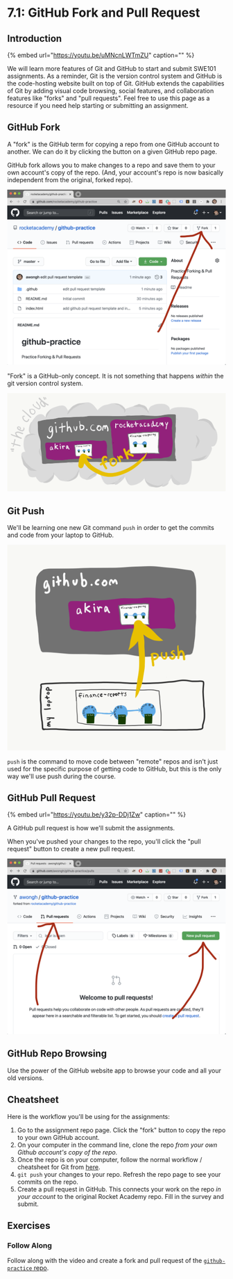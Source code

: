# 7.1: GitHub Fork and Pull Request

## Introduction

{% embed url="https://youtu.be/uMNcnLWTmZU" caption="" %}

We will learn more features of Git and GitHub to start and submit SWE101 assignments. As a reminder, Git is the version control system and GitHub is the code-hosting website built on top of Git. GitHub extends the capabilities of Git by adding visual code browsing, social features, and collaboration features like "forks" and "pull requests". Feel free to use this page as a resource if you need help starting or submitting an assignment.

## GitHub Fork

A "fork" is the GitHub term for copying a repo from one GitHub account to another. We can do it by clicking the button on a given GitHub repo page.

GitHub fork allows you to make changes to a repo and save them to your own account's copy of the repo. \(And, your account's repo is now basically independent from the original, forked repo\).

![How to find the fork button on a repo page.](../.gitbook/assets/screen-shot-2020-08-19-at-10.23.10-pm%20%281%29%20%281%29.png)

"Fork" is a GitHub-only concept. It is not something that happens _within_ the git version control system.

![A &quot;fork&quot; is when you copy a repo from another account to your own inside of GitHub.](../.gitbook/assets/github-fork.png)

## Git Push

We'll be learning one new Git command `push` in order to get the commits and code from your laptop to GitHub.

![](../.gitbook/assets/github-push.png)

`push` is the command to move code between "remote" repos and isn't just used for the specific purpose of getting code to GitHub, but this is the only way we'll use push during the course.

## GitHub Pull Request

{% embed url="https://youtu.be/y32p-DDj1Zw" caption="" %}

A GitHub pull request is how we'll submit the assignments.

When you've pushed your changes to the repo, you'll click the "pull request" button to create a new pull request.

![How to find the pull request tab and new pull request button in GitHub.](../.gitbook/assets/screen-shot-2020-08-19-at-10.23.25-pm%20%281%29.png)

## GitHub Repo Browsing

Use the power of the GitHub website app to browse your code and all your old versions.

## Cheatsheet

Here is the workflow you'll be using for the assignments:

1. Go to the assignment repo page. Click the "fork" button to copy the repo to your own GitHub account.
2. On your computer in the command line, clone the repo _from your own Github account's copy of the repo._
3. Once the repo is on your computer, follow the normal workflow / cheatsheet for Git from [here](../2-organising-and-managing-code-files/2.2-git.md#cheat-sheet).
4. `git push` your changes to your repo. Refresh the repo page to see your commits on the repo.
5. Create a pull request in GitHub. This connects your work on the repo _in your account_ to the original Rocket Academy repo. Fill in the survey and submit.

## Exercises

### Follow Along

Follow along with the video and create a fork and pull request of the [`github-practice` repo](https://github.com/rocketacademy/github-practice).

